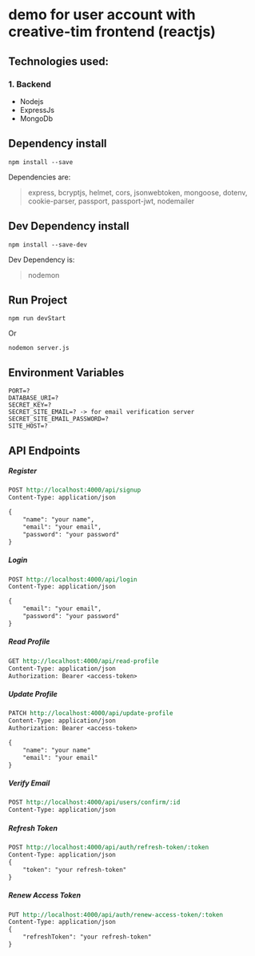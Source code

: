 # demo for user account with creative-tim frontend (reactjs)
>
## Technologies used:
### 1. Backend
- Nodejs
- ExpressJs
- MongoDb

## Dependency install
```
npm install --save
```
Dependencies are:
> express, bcryptjs, helmet, cors, jsonwebtoken, mongoose, dotenv, cookie-parser, passport, passport-jwt, nodemailer

## Dev Dependency install
```
npm install --save-dev
```
Dev Dependency is:
> nodemon

## Run Project
```
npm run devStart
```
Or
```
nodemon server.js
```

## Environment Variables
```
PORT=?
DATABASE_URI=?
SECRET_KEY=?
SECRET_SITE_EMAIL=? -> for email verification server
SECRET_SITE_EMAIL_PASSWORD=?
SITE_HOST=?
```


## API Endpoints
##### Register
```rest
POST http://localhost:4000/api/signup
Content-Type: application/json

{
    "name": "your name",
    "email": "your email",
    "password": "your password"
}
```
##### Login
```rest
POST http://localhost:4000/api/login
Content-Type: application/json

{
    "email": "your email",
    "password": "your password"
}
```

##### Read Profile
```rest
GET http://localhost:4000/api/read-profile
Content-Type: application/json
Authorization: Bearer <access-token>

```

##### Update Profile
```rest
PATCH http://localhost:4000/api/update-profile
Content-Type: application/json
Authorization: Bearer <access-token>

{
    "name": "your name"
    "email": "your email"
}

```


##### Verify Email
```rest
POST http://localhost:4000/api/users/confirm/:id
Content-Type: application/json

```

##### Refresh Token
```rest
POST http://localhost:4000/api/auth/refresh-token/:token
Content-Type: application/json
{
    "token": "your refresh-token"
}
```

##### Renew Access Token
```rest
PUT http://localhost:4000/api/auth/renew-access-token/:token
Content-Type: application/json
{
    "refreshToken": "your refresh-token"
}
```

